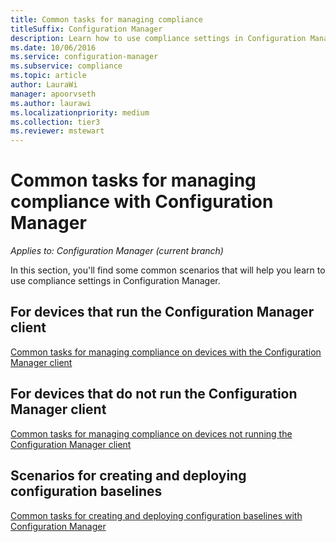 ```yaml
---
title: Common tasks for managing compliance
titleSuffix: Configuration Manager
description: Learn how to use compliance settings in Configuration Manager.
ms.date: 10/06/2016
ms.service: configuration-manager
ms.subservice: compliance
ms.topic: article
author: LauraWi
manager: apoorvseth
ms.author: laurawi
ms.localizationpriority: medium
ms.collection: tier3
ms.reviewer: mstewart
---
```

# Common tasks for managing compliance with Configuration Manager

*Applies to: Configuration Manager (current branch)*

In this section, you'll find some common scenarios that will help you learn to use compliance settings in Configuration Manager.

## For devices that run the Configuration Manager client
 [Common tasks for managing compliance on devices with the Configuration Manager client](../../compliance/plan-design/common-tasks-for-managing-compliance-on-devices-with-the-client.md)

## For devices that do not run the Configuration Manager client
 [Common tasks for managing compliance on devices not running the Configuration Manager client](../../mdm/understand/what-happened-to-hybrid.md)

## Scenarios for creating and deploying configuration baselines
 [Common tasks for creating and deploying configuration baselines with Configuration Manager](../../compliance/plan-design/common-tasks-for-creating-and-deploying-configuration-baselines.md)
